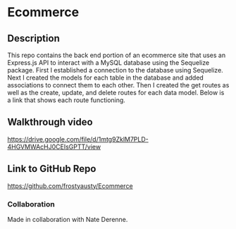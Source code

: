 # Ecommerce


## Description

This repo contains the back end portion of an ecommerce site that uses an Express.js API to interact with a MySQL database using the Sequelize package. First I established a connection to the database using Sequelize. Next I created the models for each table in the database and added associations to connect them to each other. Then I created the get routes as well as the create, update, and delete routes for each data model. Below is a link that shows each route functioning. 


## Walkthrough video
https://drive.google.com/file/d/1mtg9ZklM7PLD-4HGVMWAcHJ0CEIsGPTT/view 


## Link to GitHub Repo
https://github.com/frostyausty/Ecommerce 


### Collaboration

Made in collaboration with Nate Derenne.
